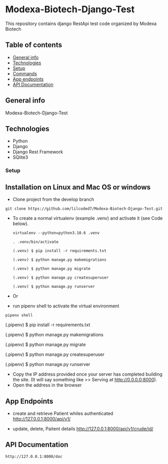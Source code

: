 # Modexa-Biotech-Django-Test
This repository contains django RestApi test code  organized by Modexa Biotech

## Table of contents
* [General info](#general-info)
* [Technologies](#technologies)
* [Setup](#setup)
* [Commands](#commands)
* [App endpoints](#app-endpoints)
* [API Documentation](#api-documentation)


## General info
Modexa-Biotech-Django-Test

## Technologies
* Python
* Django
* Django Rest Framework
* SQlite3

### Setup
## Installation on Linux and Mac OS or windows
* Clone project from the develop branch
```
git clone https://github.com/lilcoded7/Modexa-Biotech-Django-Test.git
```

* To create a normal virtualenv (example .venv) and activate it (see Code below).

  ```
  virtualenv --python=python3.10.6 .venv
  
  . .venv/bin/activate

  (.venv) $ pip install -r requirements.txt

  (.venv) $ python manage.py makemigrations

  (.venv) $ python manage.py migrate

  (.venv) $ python manage.py createsuperuser 

  (.venv) $ python manage.py runserver
  ```
 * Or 
 
 * run pipenv shell to activate the virtual environment
  ```
 pipenv shell 
 ```
 
  (.pipenv) $ pip install -r requirements.txt

  (.pipenv) $ python manage.py makemigrations

  (.pipenv) $ python manage.py migrate

  (.pipenv) $ python manage.py createsuperuser 

  (.pipenv) $ python manage.py runserver
 
 
* Copy the IP address provided once your server has completed building the site. (It will say something like >> Serving at http://0.0.0.0:8000).
* Open the address in the browser


## App Endpoints

* create and retrieve Patient whiles authenticated 
http://127.0.0.1:8000/api/v1/

* update, delete, Paitent details 
http://127.0.0.1:8000/api/v1/crude/id/

## API Documentation
```
http://127.0.0.1:8000/doc
```
